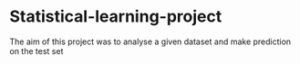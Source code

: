 # Statistical-learning-project
The aim of this project was to analyse a given dataset and make prediction on the test set
